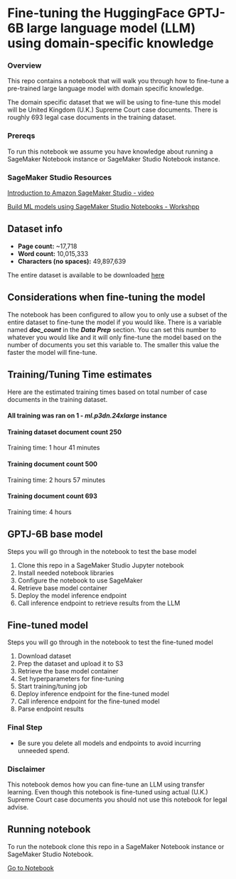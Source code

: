 # Fine-tuning the HuggingFace GPTJ-6B large language model (LLM) using domain-specific knowledge

### Overview

This repo contains a notebook that will walk you through how to fine-tune a pre-trained large language model with domain specific knowledge.

The domain specific dataset that we will be using to fine-tune this model will be United Kingdom (U.K.) Supreme Court case documents. There is roughly 693 legal case documents in the training dataset.

### Prereqs

To run this notebook we assume you have knowledge about running a SageMaker Notebook instance or SageMaker Studio Notebook instance.

### SageMaker Studio Resources

[Introduction to Amazon SageMaker Studio - video](https://www.youtube.com/watch?v=YcJAc-x8XLQ)

[Build ML models using SageMaker Studio Notebooks - Workshpp](https://www.youtube.com/watch?v=1iSiN4sVMjE)

## Dataset info
* <strong>Page count:</strong> ~17,718
* <strong>Word count:</strong> 10,015,333
* <strong>Characters (no spaces):</strong> 49,897,639

The entire dataset is available to be downloaded [here](https://zenodo.org/record/7152317#.ZCSfaoTMI2y)

## Considerations when fine-tuning the model

The notebook has been configured to allow you to only use a subset of the entire dataset to fine-tune the model if you would like. There is a variable named _**doc_count**_ in the _**Data Prep**_ section. You can set this number to whatever you would like and it will only fine-tune the model based on the number of documents you set this variable to. The smaller this value the faster the model will fine-tune.

## Training/Tuning Time estimates

Here are the estimated training times based on total number of case documents in the training dataset.

#### All training was ran on 1 - *ml.p3dn.24xlarge* instance

#### <strong>Training dataset document count </strong> 250
Training time: 1 hour 41 minutes

#### <strong>Training document count</strong> 500
Training time: 2 hours 57 minutes

#### <strong>Training document count</strong> 693
Training time: 4 hours


## GPTJ-6B base model

Steps you will go through in the notebook to test the base model

1. Clone this repo in a SageMaker Studio Jupyter notebook
2. Install needed notebook libraries
3. Configure the notebook to use SageMaker
4. Retrieve base model container
5. Deploy the model inference endpoint
6. Call inference endpoint to retrieve results from the LLM

## Fine-tuned model

Steps you will go through in the notebook to test the fine-tuned model

1. Download dataset
2. Prep the dataset and upload it to S3
3. Retrieve the base model container
4. Set hyperparameters for fine-tuning
5. Start training/tuning job
6. Deploy inference endpoint for the fine-tuned model
7. Call inference endpoint for the fine-tuned model
8. Parse endpoint results

### Final Step

* Be sure you delete all models and endpoints to avoid incurring unneeded spend.

### Disclaimer
This notebook demos how you can fine-tune an LLM using transfer learning. Even though this notebook is fine-tuned using actual (U.K.) Supreme Court case documents you should not use this notebook for legal advise.

## Running notebook

To run the notebook clone this repo in a SageMaker Notebook instance or SageMaker Studio Notebook.

[Go to Notebook](fine_tuning.ipynb)
